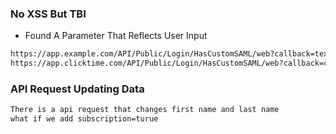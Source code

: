 ### No XSS But TBI

- Found A Parameter That Reflects User Input
```bash
https://app.example.com/API/Public/Login/HasCustomSAML/web?callback=text
https://app.clicktime.com/API/Public/Login/HasCustomSAML/web?callback=clicktime.com__has__been__moved_to::[attacker.com]
```

### API Request Updating Data
```bash
There is a api request that changes first name and last name
what if we add subscription=turue
```
